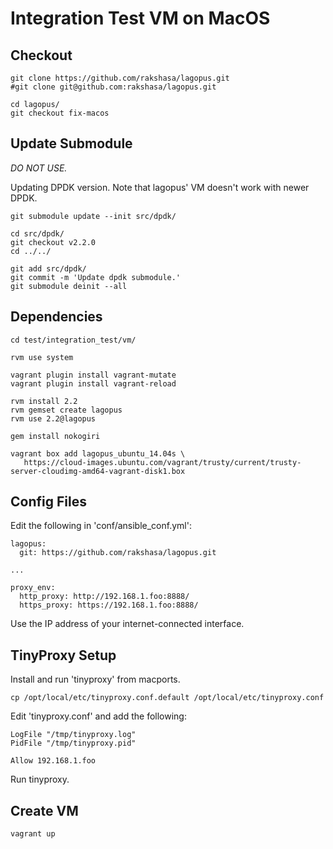 Integration Test VM on MacOS
============================

Checkout
--------

```
git clone https://github.com/rakshasa/lagopus.git
#git clone git@github.com:rakshasa/lagopus.git

cd lagopus/
git checkout fix-macos
```


Update Submodule
----------------

*DO NOT USE.*

Updating DPDK version. Note that lagopus' VM doesn't work with newer DPDK.

```
git submodule update --init src/dpdk/

cd src/dpdk/
git checkout v2.2.0
cd ../../

git add src/dpdk/
git commit -m 'Update dpdk submodule.'
git submodule deinit --all
```


Dependencies
------------

```
cd test/integration_test/vm/

rvm use system

vagrant plugin install vagrant-mutate
vagrant plugin install vagrant-reload

rvm install 2.2
rvm gemset create lagopus
rvm use 2.2@lagopus

gem install nokogiri

vagrant box add lagopus_ubuntu_14.04s \
   https://cloud-images.ubuntu.com/vagrant/trusty/current/trusty-server-cloudimg-amd64-vagrant-disk1.box
```


Config Files
------------

Edit the following in 'conf/ansible_conf.yml':

```
lagopus:
  git: https://github.com/rakshasa/lagopus.git

...

proxy_env:
  http_proxy: http://192.168.1.foo:8888/
  https_proxy: https://192.168.1.foo:8888/
```

Use the IP address of your internet-connected interface.


TinyProxy Setup
---------------

Install and run 'tinyproxy' from macports.

```
cp /opt/local/etc/tinyproxy.conf.default /opt/local/etc/tinyproxy.conf
```

Edit 'tinyproxy.conf' and add the following:

```
LogFile "/tmp/tinyproxy.log"
PidFile "/tmp/tinyproxy.pid"

Allow 192.168.1.foo
```

Run tinyproxy.


Create VM
---------

```
vagrant up
```

